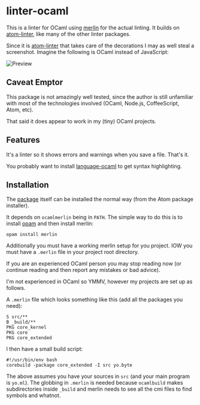 # linter-ocaml

This is a linter for OCaml using [merlin] for the actual linting. It builds on [atom-linter], like many of the other linter packages.

Since it is [atom-linter] that takes care of the decorations I may as well
steal a screenshot. Imagine the following is OCaml instead of JavaScript:

![Preview](https://camo.githubusercontent.com/70b6e697c9d793642414b4ea6d08dbb9678877b3/687474703a2f2f672e7265636f726469742e636f2f313352666d6972507a322e676966)

[merlin]: https://github.com/the-lambda-church/merlin
[atom-linter]: https://github.com/atom-community/linter

## Caveat Emptor

This package is not amazingly well tested, since the author is still unfamiliar
with most of the technologies involved (OCaml, Node.js, CoffeeScript, Atom,
etc).

That said it does appear to work in my (tiny) OCaml projects.

## Features

It's a linter so it shows errors and warnings when you save a file. That's it.

You probably want to install [language-ocaml] to get syntax highlighting.

[language-ocaml]: https://atom.io/packages/language-ocaml

## Installation

The [package] itself can be installed the normal way (from the Atom package
installer).

[package]: https://atom.io/packages/linter-ocaml

It depends on `ocamlmerlin` being in `PATH`. The simple way to do this is
to install [opam] and then install merlin:

`opam install merlin`

[opam]: https://opam.ocaml.org/doc/Install.html

Additionally you must have a working merlin setup for you project. IOW you must
have a `.merlin` file in your project root directory.

If you are an experienced OCaml person you may stop reading now (or continue
reading and then report any mistakes or bad advice).

I'm not experienced in OCaml so YMMV, however my projects are set up as follows.

A `.merlin` file which looks something like this (add all the packages you need):

```
S src/**
B _build/**
PKG core_kernel
PKG core
PKG core_extended
```

I then have a small build script:

```
#!/usr/bin/env bash
corebuild -package core_extended -I src yo.byte
```

The above assumes you have your sources in `src` (and your main program is
`yo.ml`). The globbing in `.merlin` is needed because `ocamlbuild` makes
subdirectories inside `_build` and merlin needs to see all the cmi files to
find symbols and whatnot.
